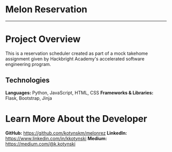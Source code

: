 # Melon Reservation

---

# Project Overview

This is a reservation scheduler created as part of a mock takehome assignment given by Hackbright Academy's accelerated software engineering program.

## Technologies

**Languages:** Python, JavaScript, HTML, CSS
**Frameworks & Libraries:** Flask, Bootstrap, Jinja

# <a name="about"></a>Learn More About the Developer

**GitHub:** https://github.com/kotynskm/melonrez
**LinkedIn:** https://www.linkedin.com/in/kkotynski
**Medium:** https://medium.com/@k.kotynski

